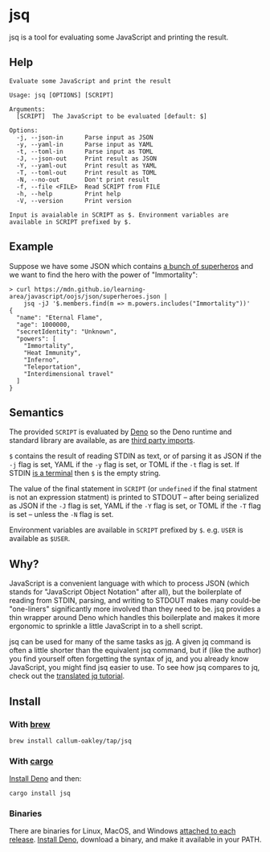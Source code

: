 # jsq

jsq is a tool for evaluating some JavaScript and printing the result.

## Help

```
Evaluate some JavaScript and print the result

Usage: jsq [OPTIONS] [SCRIPT]

Arguments:
  [SCRIPT]  The JavaScript to be evaluated [default: $]

Options:
  -j, --json-in      Parse input as JSON
  -y, --yaml-in      Parse input as YAML
  -t, --toml-in      Parse input as TOML
  -J, --json-out     Print result as JSON
  -Y, --yaml-out     Print result as YAML
  -T, --toml-out     Print result as TOML
  -N, --no-out       Don't print result
  -f, --file <FILE>  Read SCRIPT from FILE
  -h, --help         Print help
  -V, --version      Print version

Input is avaialable in SCRIPT as $. Environment variables are available in SCRIPT prefixed by $.
```

## Example

Suppose we have some JSON which contains [a bunch of superheros][] and we want to find the hero with
the power of "Immortality":

```
> curl https://mdn.github.io/learning-area/javascript/oojs/json/superheroes.json |
    jsq -jJ '$.members.find(m => m.powers.includes("Immortality"))'
{
  "name": "Eternal Flame",
  "age": 1000000,
  "secretIdentity": "Unknown",
  "powers": [
    "Immortality",
    "Heat Immunity",
    "Inferno",
    "Teleportation",
    "Interdimensional travel"
  ]
}
```

## Semantics

The provided `SCRIPT` is evaluated by [Deno][] so the Deno runtime and standard library are
available, as are [third party imports][].

`$` contains the result of reading STDIN as text, or of parsing it as JSON if the `-j` flag is set,
YAML if the `-y` flag is set, or TOML if the `-t` flag is set. If STDIN [is a terminal][] then `$`
is the empty string.

The value of the final statement in `SCRIPT` (or `undefined` if the final statment is not an
expression statment) is printed to STDOUT – after being serialized as JSON if the `-J` flag is set,
YAML if the `-Y` flag is set, or TOML if the `-T` flag is set – unless the `-N` flag is set.

Environment variables are available in `SCRIPT` prefixed by `$`. e.g. `USER` is available as
`$USER`.

## Why?

JavaScript is a convenient language with which to process JSON (which stands for "JavaScript Object
Notation" after all), but the boilerplate of reading from STDIN, parsing, and writing to STDOUT
makes many could-be "one-liners" significantly more involved than they need to be. jsq provides a
thin wrapper around Deno which handles this boilerplate and makes it more ergonomic to sprinkle a
little JavaScript in to a shell script.

jsq can be used for many of the same tasks as [jq][]. A given jq command is often a little shorter
than the equivalent jsq command, but if (like the author) you find yourself often forgetting the
syntax of jq, and you already know JavaScript, you might find jsq easier to use. To see how jsq
compares to jq, check out the [translated jq tutorial][].

## Install

### With [brew][]

```
brew install callum-oakley/tap/jsq
```

### With [cargo][]

[Install Deno][] and then:

```
cargo install jsq
```

### Binaries

There are binaries for Linux, MacOS, and Windows [attached to each release][]. [Install Deno][],
download a binary, and make it available in your PATH.

[a bunch of superheros]: https://mdn.github.io/learning-area/javascript/oojs/json/superheroes.json
[attached to each release]: https://github.com/callum-oakley/jsq/releases
[brew]: https://brew.sh/
[cargo]: https://www.rust-lang.org/tools/install
[Deno]: https://deno.com/
[Install Deno]: https://docs.deno.com/runtime/getting_started/installation/
[is a terminal]: https://doc.rust-lang.org/beta/std/io/trait.IsTerminal.html#tymethod.is_terminal
[jq]: https://jqlang.github.io/jq/
[third party imports]: https://docs.deno.com/runtime/fundamentals/modules/#importing-third-party-modules-and-libraries
[translated jq tutorial]: /tutorial.md
